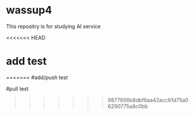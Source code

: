 # wassup4
This repositry is for studying AI service

<<<<<<< HEAD
# add test
=======
#add/push test

#pull test
>>>>>>> 9877856b8dbf6aa42acc61d75a06290775a8c0bb

